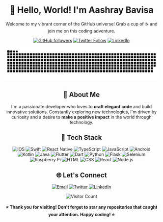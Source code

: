 <!-- Title -->
<h1 align="center">👋 Hello, World! I'm Aashray Bavisa</h1>

<!-- Introduction -->
<p align="center">
  Welcome to my vibrant corner of the GitHub universe! Grab a cup of ☕ and join me on this coding adventure.
</p>

<!-- Badges -->
<p align="center">
  <a href="https://github.com/aashraybavisa"><img alt="GitHub followers" src="https://img.shields.io/github/followers/aashraybavisa?style=social"></a>
  <a href="https://twitter.com/aashray_bavisa"><img alt="Twitter Follow" src="https://img.shields.io/twitter/follow/aashray_bavisa?style=social"></a>
  <a href="https://www.linkedin.com/in/aashray-bavisa-83390b16a/"><img alt="LinkedIn" src="https://img.shields.io/badge/-LinkedIn-0077B5?style=flat&logo=linkedin&logoColor=white"></a>
</p>

<picture>
  <source media="(prefers-color-scheme: dark)" srcset="https://raw.githubusercontent.com/platane/platane/output/github-contribution-grid-snake-dark.svg">
  <source media="(prefers-color-scheme: light)" srcset="https://raw.githubusercontent.com/platane/platane/output/github-contribution-grid-snake.svg">
  <img alt="github contribution grid snake animation" src="https://raw.githubusercontent.com/platane/platane/output/github-contribution-grid-snake.svg">
</picture>

<!-- About Me -->
<h2 align="center">🌟 About Me</h2>

<p align="center">
  I'm a passionate developer who loves to <strong>craft elegant code</strong> and build innovative solutions. Constantly exploring new technologies, I'm driven by curiosity and a desire to <strong>make a positive impact</strong> in the world through technology.
</p>

<!-- Tech Stack -->
<h2 align="center">🚀 Tech Stack</h2>

<p align="center">
  <img alt="iOS" src="https://img.shields.io/badge/-iOS-000000?style=flat&logo=apple&logoColor=white">
  <img alt="Swift" src="https://img.shields.io/badge/-Swift-F05138?style=flat&logo=swift&logoColor=white">
  <img alt="React Native" src="https://img.shields.io/badge/-React_Native-20232A?style=flat&logo=react&logoColor=61DAFB">
  <img alt="TypeScript" src="https://img.shields.io/badge/-TypeScript-3178C6?style=flat&logo=typescript&logoColor=white">
  <img alt="JavaScript" src="https://img.shields.io/badge/-JavaScript-F7DF1E?style=flat&logo=javascript&logoColor=black">
  <img alt="Android" src="https://img.shields.io/badge/-Android-3DDC84?style=flat&logo=android&logoColor=white">
  <img alt="Kotlin" src="https://img.shields.io/badge/-Kotlin-7F52FF?style=flat&logo=kotlin&logoColor=white">
  <img alt="Java" src="https://img.shields.io/badge/-Java-007396?style=flat&logo=java&logoColor=white">
  <img alt="Flutter" src="https://img.shields.io/badge/-Flutter-02569B?style=flat&logo=flutter&logoColor=white">
  <img alt="Dart" src="https://img.shields.io/badge/-Dart-00B4AB?style=flat&logo=dart&logoColor=white">
  <img alt="Python" src="https://img.shields.io/badge/-Python-306998?style=flat&logo=python&logoColor=white">
  <img alt="Flask" src="https://img.shields.io/badge/-Flask-000000?style=flat&logo=flask&logoColor=white">
  <img alt="Selenium" src="https://img.shields.io/badge/-Selenium-43B02A?style=flat&logo=selenium&logoColor=white">
  <img alt="Raspberry Pi" src="https://img.shields.io/badge/-Raspberry_Pi-C81049?style=flat&logo=raspberry-pi&logoColor=white">
  <img alt="HTML" src="https://img.shields.io/badge/-HTML-E34F26?style=flat&logo=html5&logoColor=white">
  <img alt="CSS" src="https://img.shields.io/badge/-CSS-1572B6?style=flat&logo=css3&logoColor=white">
  <img alt="React" src="https://img.shields.io/badge/-React-20232A?style=flat&logo=react&logoColor=61DAFB">
  <img alt="Node.js" src="https://img.shields.io/badge/-Node.js-339933?style=flat&logo=node.js&logoColor=white">
</p>


<!-- Let's Connect -->
<h2 align="center">🌐 Let's Connect</h2>

<p align="center">
  <a href="mailto:ashraybavisa@gmail.com"><img alt="Email" src="https://img.shields.io/badge/-Email-D14836?style=flat&logo=gmail&logoColor=white"></a>
  <a href="https://twitter.com/aashray_bavisa"><img alt="Twitter" src="https://img.shields.io/badge/-Twitter-1DA1F2?style=flat&logo=twitter&logoColor=white"></a>
  <a href="https://www.linkedin.com/in/aashray-bavisa-83390b16a/"><img alt="LinkedIn" src="https://img.shields.io/badge/-LinkedIn-0077B5?style=flat&logo=linkedin&logoColor=white"></a>
</p>

<!-- Footer -->
<p align="center">
  <img alt="Visitor Count" src="https://profile-counter.glitch.me/[YourUsername]/count.svg">
  <br><br>
  <strong>⭐️ Thank you for visiting! Don't forget to star any repositories that caught your attention. Happy coding! ⭐️</strong>
</p>

